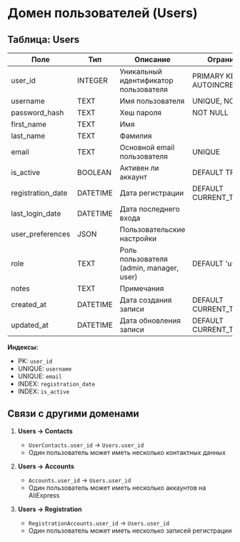 # Домен пользователей (Users)

## Таблица: Users

| Поле | Тип | Описание | Ограничения |
|------|-----|----------|------------|
| user_id | INTEGER | Уникальный идентификатор пользователя | PRIMARY KEY, AUTOINCREMENT |
| username | TEXT | Имя пользователя | UNIQUE, NOT NULL |
| password_hash | TEXT | Хеш пароля | NOT NULL |
| first_name | TEXT | Имя | |
| last_name | TEXT | Фамилия | |
| email | TEXT | Основной email пользователя | UNIQUE |
| is_active | BOOLEAN | Активен ли аккаунт | DEFAULT TRUE |
| registration_date | DATETIME | Дата регистрации | DEFAULT CURRENT_TIMESTAMP |
| last_login_date | DATETIME | Дата последнего входа | |
| user_preferences | JSON | Пользовательские настройки | |
| role | TEXT | Роль пользователя (admin, manager, user) | DEFAULT 'user' |
| notes | TEXT | Примечания | |
| created_at | DATETIME | Дата создания записи | DEFAULT CURRENT_TIMESTAMP |
| updated_at | DATETIME | Дата обновления записи | DEFAULT CURRENT_TIMESTAMP |

**Индексы:**
- PK: `user_id`
- UNIQUE: `username`
- UNIQUE: `email`
- INDEX: `registration_date`
- INDEX: `is_active`

## Связи с другими доменами

1. **Users → Contacts**
   - `UserContacts.user_id` → `Users.user_id`
   - Один пользователь может иметь несколько контактных данных

2. **Users → Accounts**
   - `Accounts.user_id` → `Users.user_id`
   - Один пользователь может иметь несколько аккаунтов на AliExpress

3. **Users → Registration**
   - `RegistrationAccounts.user_id` → `Users.user_id`
   - Один пользователь может иметь несколько записей регистрации